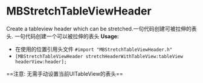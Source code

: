 # MBStretchTableViewHeader
Create a tableview header which can be stretched.一句代码创建可被拉伸的表头.
一句代码创建一个可以被拉伸的表头
**Usage:**
* 在使用的位置引用头文件 `#import "MBStretchTableViewHeader.h"`
* `[MBStretchTableViewHeader stretchHeaderWithTableView:tableView headerView:header];`

==注意: 无需手动设置当前UITableView的表头==


